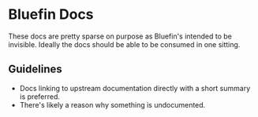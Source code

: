 # Bluefin Docs

These docs are pretty sparse on purpose as Bluefin's intended to be invisible. Ideally the docs should be able to be consumed in one sitting.  

## Guidelines 

- Docs linking to upstream documentation directly with a short summary is preferred.
- There's likely a reason why something is undocumented.

